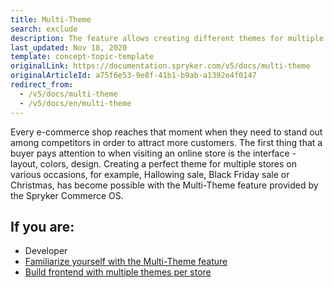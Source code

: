 ```yaml
---
title: Multi-Theme
search: exclude
description: The feature allows creating different themes for multiple stores on various occasions to attract customers' attention.
last_updated: Nov 18, 2020
template: concept-topic-template
originalLink: https://documentation.spryker.com/v5/docs/multi-theme
originalArticleId: a75f6e53-9e8f-41b1-b9ab-a1392e4f0147
redirect_from:
  - /v5/docs/multi-theme
  - /v5/docs/en/multi-theme
---
```


Every e-commerce shop reaches that moment when they need to stand out among competitors in order to attract more customers. The first thing that a buyer pays attention to when visiting an online store is the interface - layout, colors, design. Creating a perfect theme for multiple stores on various occasions, for example, Hallowing sale, Black Friday sale or Christmas, has become possible with the Multi-Theme feature provided by the Spryker Commerce OS.

## If you are:

<div class="mr-container">
    <div class="mr-list-container">
        <!-- col1 -->
        <div class="mr-col">
            <ul class="mr-list mr-list-green">
                <li class="mr-title">Developer</li>
                <li><a href="/docs/scos/user/features/{{page.version}}/multi-channel/multi-theme/multi-theme-feature-overview.html" class="mr-link">Familiarize yourself with the Multi-Theme feature</a></li>
                <li><a href="https://docs.spryker.com/docs/scos/dev/front-end-development/yves/front-end-builder-for-yves.html" class="mr-link">Build frontend with multiple themes per store</a></lli> 
            </ul>
        </div>
        </div>
</div>
